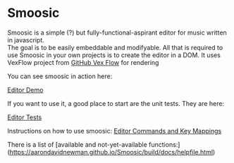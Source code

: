 # Smoosic

Smoosic is a simple (?) but fully-functional-aspirant editor for music written in javascript.  
The goal is to be
easily embeddable and modifyable.  All that is required to use Smoosic in your own projects is to create the editor in a DOM.   It uses VexFlow
project from [GitHub Vex Flow](https://github.com/0xfe/vexflow) for rendering

You can see smoosic in action here:

[Editor Demo](https://jsfiddle.net/AaronDavidNewman/b62pmzod/)

If you want to use it, a good place to start are the unit tests.  They are here:

[Editor Tests](https://jsfiddle.net/AaronDavidNewman/17tpnwqz/)

Instructions on how to use smoosic:
[Editor Commands and Key Mappings](https://aarondavidnewman.github.io/Smoosic/build/docs/helpfile.html)

There is a list of [available and not-yet-available functions:]
(https://aarondavidnewman.github.io/Smoosic/build/docs/helpfile.html)






